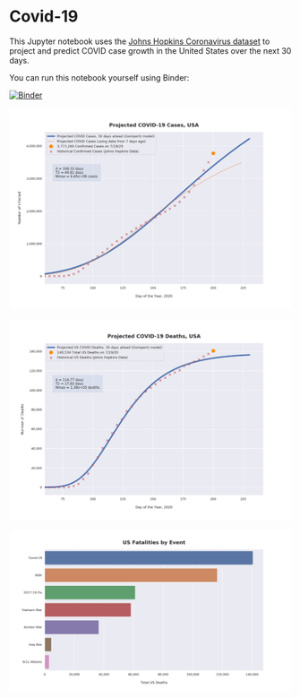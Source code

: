 # Covid-19

This Jupyter notebook uses the [Johns Hopkins Coronavirus dataset](https://github.com/CSSEGISandData/COVID-19/blob/master/README.md) to project and predict COVID case growth in the United States over the next 30 days.

You can run this notebook yourself using Binder:

[![Binder](https://mybinder.org/badge_logo.svg)](https://mybinder.org/v2/gh/bws428/covid-19/master?filepath=covid-projections.nbconvert.ipynb)

![Projected Cases plot](https://raw.githubusercontent.com/bws428/covid-19/master/charts/covid-7.19.20.png)

![Projected Deaths plot](https://raw.githubusercontent.com/bws428/covid-19/master/charts/covid-deaths-7.19.20.png)

![Casualties plot](https://raw.githubusercontent.com/bws428/covid-19/master/charts/casualties.png)

